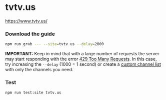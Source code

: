 # tvtv.us

https://www.tvtv.us/

### Download the guide

```sh
npm run grab --- --site=tvtv.us --delay=2000
```

**IMPORTANT:** Keep in mind that with a large number of requests the server may start responding with the error [429 Too Many Requests](https://developer.mozilla.org/en-US/docs/Web/HTTP/Status/429). In this case, try increasing the `--delay` (1000 = 1 second) or create a [custom channel list](https://github.com/iptv-org/epg?tab=readme-ov-file#use-custom-channel-list) with only the channels you need.

### Test

```sh
npm run test:site tvtv.us
```
